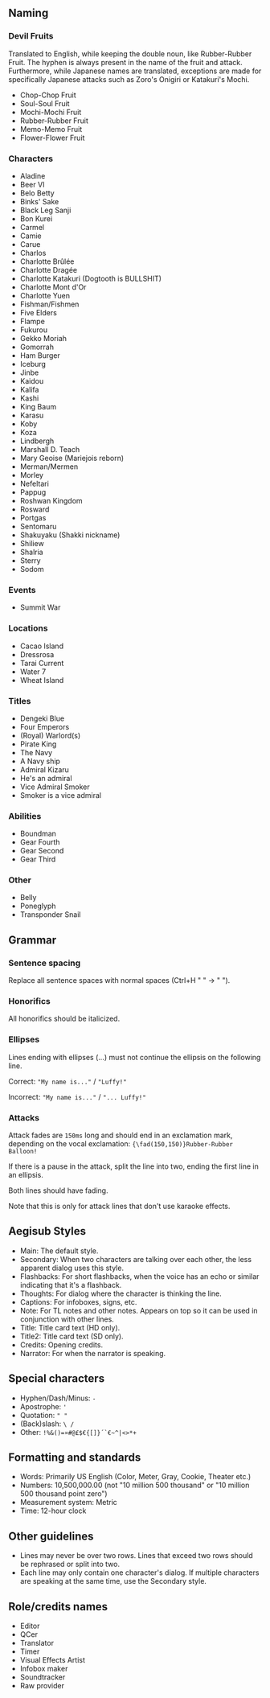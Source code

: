 ## Naming
### Devil Fruits
Translated to English, while keeping the double noun, like Rubber-Rubber Fruit. The hyphen is always present in the name of the fruit and attack. Furthermore, while Japanese names are translated, exceptions are made for specifically Japanese attacks such as Zoro's Onigiri or Katakuri's Mochi.

- Chop-Chop Fruit
- Soul-Soul Fruit
- Mochi-Mochi Fruit
- Rubber-Rubber Fruit
- Memo-Memo Fruit
- Flower-Flower Fruit

### Characters
- Aladine
- Beer VI
- Belo Betty
- Binks' Sake
- Black Leg Sanji
- Bon Kurei
- Carmel
- Camie
- Carue
- Charlos
- Charlotte Brûlée
- Charlotte Dragée
- Charlotte Katakuri (Dogtooth is BULLSHIT)
- Charlotte Mont d'Or
- Charlotte Yuen
- Fishman/Fishmen
- Five Elders
- Flampe
- Fukurou
- Gekko Moriah
- Gomorrah
- Ham Burger
- Iceburg
- Jinbe
- Kaidou
- Kalifa
- Kashi
- King Baum
- Karasu
- Koby
- Koza
- Lindbergh
- Marshall D. Teach
- Mary Geoise (Mariejois reborn)
- Merman/Mermen
- Morley
- Nefeltari
- Pappug
- Roshwan Kingdom
- Rosward
- Portgas 
- Sentomaru
- Shakuyaku (Shakki nickname)
- Shiliew
- Shalria
- Sterry
- Sodom

### Events
 - Summit War

### Locations 
- Cacao Island
- Dressrosa
- Tarai Current
- Water 7
- Wheat Island

### Titles
- Dengeki Blue
- Four Emperors
- (Royal) Warlord(s)
- Pirate King
- The Navy
- A Navy ship
- Admiral Kizaru
- He's an admiral
- Vice Admiral Smoker
- Smoker is a vice admiral

### Abilities
- Boundman
- Gear Fourth
- Gear Second
- Gear Third

### Other
- Belly
- Poneglyph
- Transponder Snail

## Grammar
### Sentence spacing
Replace all sentence spaces with normal spaces (Ctrl+H "  " -> " ").

### Honorifics
All honorifics should be italicized.

### Ellipses
Lines ending with ellipses (...) must not continue the ellipsis on the following line.

Correct:
`"My name is..."` / `"Luffy!"`

Incorrect:
`"My name is..."` / `"... Luffy!"`

### Attacks
Attack fades are `150ms` long and should end in an exclamation mark, depending on the vocal exclamation: `{\fad(150,150)}Rubber-Rubber Balloon!`

If there is a pause in the attack, split the line into two, ending the first line in an ellipsis.

Both lines should have fading.

Note that this is only for attack lines that don't use karaoke effects.

## Aegisub Styles
- Main: The default style.
- Secondary: When two characters are talking over each other, the less apparent dialog uses this style.
- Flashbacks:  For short flashbacks, when the voice has an echo or similar indicating that it's a flashback.
- Thoughts: For dialog where the character is thinking the line.
- Captions: For infoboxes, signs, etc.
- Note: For TL notes and other notes. Appears on top so it can be used in conjunction with other lines.
- Title: Title card text (HD only).
- Title2: Title card text (SD only).
- Credits: Opening credits.
- Narrator: For when the narrator is speaking.

## Special characters
- Hyphen/Dash/Minus: `-`
- Apostrophe: `'`
- Quotation: `" "`
- (Back)slash: `\ /`
- Other: ```!%&()=¤#@£$€{[]}´`€~^|<>*+```

## Formatting and standards
- Words: Primarily US English (Color, Meter, Gray, Cookie, Theater etc.)
- Numbers: 10,500,000.00 (not "10 million 500 thousand" or "10 million 500 thousand point zero")
- Measurement system: Metric
- Time: 12-hour clock

## Other guidelines
- Lines may never be over two rows. Lines that exceed two rows should be rephrased or split into two.
- Each line may only contain one character's dialog. If multiple characters are speaking at the same time, use the Secondary style.

## Role/credits names
- Editor
- QCer
- Translator
- Timer
- Visual Effects Artist
- Infobox maker
- Soundtracker
- Raw provider
